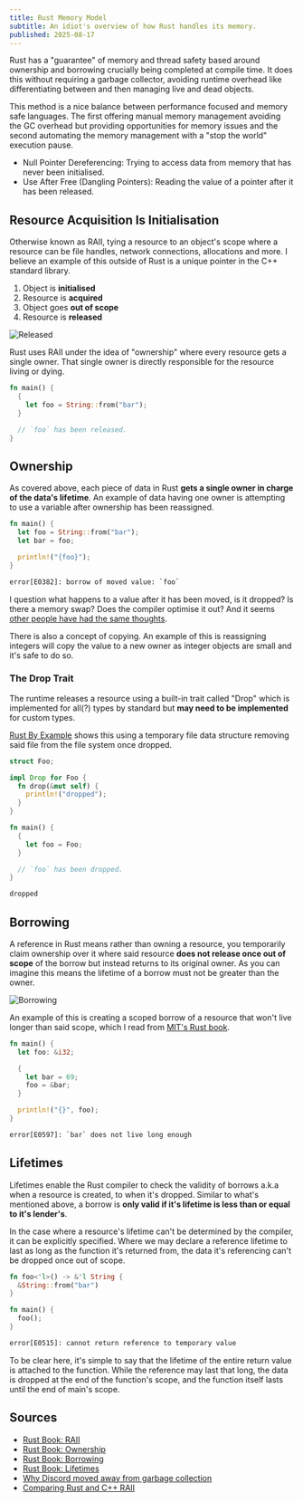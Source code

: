 ```yaml
---
title: Rust Memory Model
subtitle: An idiot's overview of how Rust handles its memory.
published: 2025-08-17
---
```


Rust has a "guarantee" of memory and thread safety based around ownership and
borrowing crucially being completed at compile time. It does this without
requiring a garbage collector, avoiding runtime overhead like differentiating
between and then managing live and dead objects.

This method is a nice balance between performance focused and memory safe
languages. The first offering manual memory management avoiding the GC overhead
but providing opportunities for memory issues and the second automating the
memory management with a "stop the world" execution pause.

- Null Pointer Dereferencing: Trying to access data from memory that has
  never been initialised.
- Use After Free (Dangling Pointers): Reading the value of a pointer after
  it has been released.

## Resource Acquisition Is Initialisation

Otherwise known as RAII, tying a resource to an object's scope where a resource
can be file handles, network connections, allocations and more. I believe an
example of this outside of Rust is a unique pointer in the C++ standard library.

1. Object is **initialised**
2. Resource is **acquired**
3. Object goes **out of scope**
4. Resource is **released**

![Released](https://media.giphy.com/media/v1.Y2lkPWVjZjA1ZTQ3cjBhbTRrNmd3YXd0c3hta2M3NGlnams0eHA1bGV0MWRjNXR5ZXpzdyZlcD12MV9naWZzX3JlbGF0ZWQmY3Q9Zw/7chLJeFOr49zrXnS8b/giphy.gif)

Rust uses RAII under the idea of "ownership" where every resource gets a single
owner. That single owner is directly responsible for the resource living or
dying.

```rs
fn main() {
  {
    let foo = String::from("bar");
  }

  // `foo` has been released.
}
```

## Ownership

As covered above, each piece of data in Rust **gets a single owner in charge of
the data's lifetime**. An example of data having one owner is attempting to use
a variable after ownership has been reassigned.

```rs
fn main() {
  let foo = String::from("bar");
  let bar = foo;

  println!("{foo}");
}
```

```txt
error[E0382]: borrow of moved value: `foo`
```

I question what happens to a value after it has been moved, is it dropped? Is
there a memory swap? Does the compiler optimise it out? And it seems [other
people have had the same
thoughts](https://users.rust-lang.org/t/what-happens-to-moved-values/53939/2).

There is also a concept of copying. An example of this is reassigning integers
will copy the value to a new owner as integer objects are small and it's safe to
do so.

### The Drop Trait

The runtime releases a resource using a built-in trait called "Drop" which is
implemented for all(?) types by standard but **may need to be implemented** for
custom types.

[Rust By Example](https://doc.rust-lang.org/rust-by-example/trait/drop.html)
shows this using a temporary file data structure removing said file from the
file system once dropped.

```rs
struct Foo;

impl Drop for Foo {
  fn drop(&mut self) {
    println!("dropped");
  }
}

fn main() {
  {
    let foo = Foo;
  }

  // `foo` has been dropped.
}
```

```txt
dropped
```

## Borrowing

A reference in Rust means rather than owning a resource, you temporarily claim
ownership over it where said resource **does not release once out of scope** of
the borrow but instead returns to its original owner. As you can imagine this
means the lifetime of a borrow must not be greater than the owner.

![Borrowing](https://media3.giphy.com/media/v1.Y2lkPTc5MGI3NjExcDloZjEzc3hod2NmbnN5dTF2ZGNudHY3OG53N3dlZTAzMmRhNnFjeiZlcD12MV9pbnRlcm5hbF9naWZfYnlfaWQmY3Q9Zw/3orieOlZySmrsWFYek/giphy.gif)

An example of this is creating a scoped borrow of a resource that won't live
longer than said scope, which I read from [MIT's Rust
book](https://web.mit.edu/rust-lang_v1.25/arch/amd64_ubuntu1404/share/doc/rust/html/book/first-edition/references-and-borrowing.html#borrowing).

```rs
fn main() {
  let foo: &i32;

  {
    let bar = 69;
    foo = &bar;
  }

  println!("{}", foo);
}
```

```txt
error[E0597]: `bar` does not live long enough
```

## Lifetimes

Lifetimes enable the Rust compiler to check the validity of borrows a.k.a when a
resource is created, to when it's dropped. Similar to what's mentioned above, a
borrow is **only valid if it's lifetime is less than or equal to it's
lender's**.

In the case where a resource's lifetime can't be determined by the compiler, it
can be explicitly specified. Where we may declare a reference lifetime to last
as long as the function it's returned from, the data it's referencing can't be
dropped once out of scope.

```rs
fn foo<'l>() -> &'l String {
  &String::from("bar")
}

fn main() {
  foo();
}
```

```txt
error[E0515]: cannot return reference to temporary value
```

To be clear here, it's simple to say that the lifetime of the entire return
value is attached to the function. While the reference may last that long, the
data is dropped at the end of the function's scope, and the function itself
lasts until the end of main's scope.

## Sources

- [Rust Book: RAII](https://doc.rust-lang.org/rust-by-example/scope/raii.html)
- [Rust Book:
  Ownership](https://doc.rust-lang.org/rust-by-example/scope/move.html)
- [Rust Book:
  Borrowing](https://doc.rust-lang.org/rust-by-example/scope/borrow.html)
- [Rust Book:
  Lifetimes](https://doc.rust-lang.org/rust-by-example/scope/lifetime.html)
- [Why Discord moved away from garbage
  collection](https://discord.com/blog/why-discord-is-switching-from-go-to-rust)
- [Comparing Rust and C++
  RAII](https://educatedguesswork.org/posts/memory-management-4/)
